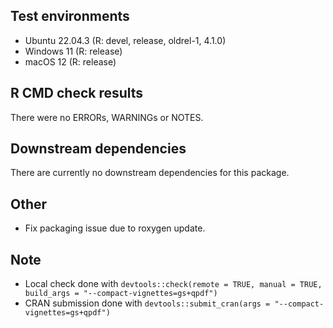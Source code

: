 ## Test environments

* Ubuntu 22.04.3 (R: devel, release, oldrel-1, 4.1.0)
* Windows 11 (R: release)
* macOS 12 (R: release)

## R CMD check results

There were no ERRORs, WARNINGs or NOTES.

## Downstream dependencies

There are currently no downstream dependencies for this package.

## Other

* Fix packaging issue due to roxygen update.

## Note

* Local check done with
  `devtools::check(remote = TRUE, manual = TRUE, build_args = "--compact-vignettes=gs+qpdf")`
* CRAN submission done with
  `devtools::submit_cran(args = "--compact-vignettes=gs+qpdf")`
